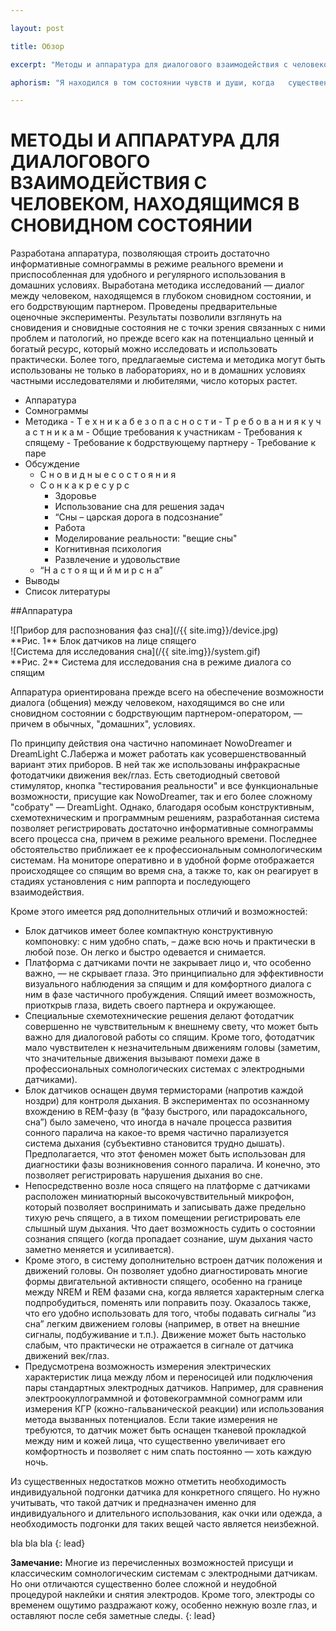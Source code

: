 ```yaml
---

layout: post

title: Обзор

excerpt: "Методы и аппаратура для диалогового взаимодействия с человеком, находящимся в сновидном состоянии"

aphorism: "Я находился в том состоянии чувств и души, когда   существенность,    уступая    мечтаниям, сливается с ними в неясных видениях первосония <cite>— А.С.Пушкин, [Капитанская дочка]</cite>"

---
```


# МЕТОДЫ   И   АППАРАТУРА ДЛЯ ДИАЛОГОВОГО ВЗАИМОДЕЙСТВИЯ С   ЧЕЛОВЕКОМ,   НАХОДЯЩИМСЯ   В   СНОВИДНОМ   СОСТОЯНИИ
<div class="lead">Разработана аппаратура, позволяющая строить достаточно информативные сомнограммы в режиме реального времени и приспособленная для удобного и регулярного использования в домашних условиях. Выработана методика исследований — диалог между человеком, находящемся в глубоком сновидном состоянии, и его бодрствующим партнером. Проведены предварительные оценочные эксперименты. Результаты позволили взглянуть на сновидения и сновидные состояния не с точки зрения связанных с ними проблем и патологий, но прежде всего как на потенциально ценный и богатый ресурс, который можно исследовать и использовать практически. Более того, предлагаемые система и методика могут быть использованы не только в лабораториях, но и в домашних условиях частными исследователями и любителями, число которых растет.</div>

+ Аппаратура
+ Сомнограммы
+ Методика
	  - Т е х н и к а    б е з о п а с н о с т и
       - Т р е б о в а н и я    к    у ч а с т н и к а м 
	       - Общие требования к участникам 
           - Требования к спящему
           - Требование к бодрствующему партнеру 
           - Требование к паре     
+ Обсуждение
	- С н о в и д н ы е    с о с т о я н и я
	- С о н  к а к    р е с у р с 
		- Здоровье
		- Использование сна для решения задач 
		- “Сны – царская дорога в подсознание”
		- Работа 
		- Моделирование реальности: "вещие сны" 
		- Когнитивная психология
		- Развлечение и удовольствие
	- “Н а с т о я щ и й    м и р    с н а”
+ Выводы
+ Список литературы         

##Аппаратура
<div class="figure">
![Прибор для распознования фаз сна](/{{ site.img}}/device.jpg)
<div class="figcaption">**Рис. 1** Блок датчиков на лице спящего
</div>
</div>
<div class="figure">
![Система для исследования сна](/{{ site.img}}/system.gif)
<div class="figcaption">**Рис. 2** Система для исследования сна в режиме диалога со спящим
</div>
</div>

Аппаратура ориентирована прежде всего на обеспечение возможности диалога (общения) между человеком, находящимся во сне или сновидном состоянии с бодрствующим партнером-оператором, — причем в обычных, "домашних", условиях.

По принципу действия она частично напоминает NowoDreamer и DreamLight С.Лабержа и может работать как усовершенствованный вариант этих приборов. В ней так же использованы инфракрасные фотодатчики движения век/глаз. Есть светодиодный световой стимулятор, кнопка "тестирования реальности" и все функциональные возможности, присущие как NowoDreamer, так и его более сложному "собрату" — DreamLight. Однако, благодаря особым конструктивным, схемотехническим и программным решениям, разработанная система позволяет регистрировать достаточно информативные сомнограммы всего процесса сна, причем в режиме реального времени. Последнее обстоятельство приближает ее к профессиональным сомнологическим системам. На мониторе оперативно и в удобной форме отображается происходящее со спящим во время сна, а также то, как он реагирует в стадиях установления с ним раппорта и последующего взаимодействия.

Кроме этого имеется ряд дополнительных отличий и возможностей:
+ Блок датчиков имеет более компактную конструктивную компоновку: с ним удобно спать, – даже всю ночь и практически в любой позе. Он легко и быстро одевается и снимается.
+ Платформа с датчиками почти не закрывает лицо и, что особенно важно, — не скрывает глаза. Это принципиально для эффективности визуального наблюдения за спящим и для комфортного диалога с ним в фазе частичного пробуждения. Спящий имеет возможность, приоткрыв глаза, видеть своего партнера и окружающее.
+ Специальные схемотехнические решения делают фотодатчик совершенно не чувствительным к внешнему свету, что может быть важно для диалоговой работы со спящим. Кроме того, фотодатчик мало чувствителен к незначительным движениям головы (заметим, что значительные движения вызывают помехи даже в профессиональных сомнологических системах с электродными датчиками).
+ Блок датчиков оснащен двумя термисторами (напротив каждой ноздри) для контроля дыхания. В экспериментах по осознанному вхождению в REM-фазу (в “фазу быстрого, или парадоксального, сна”) было замечено, что иногда в начале процесса развития сонного паралича на какое-то время частично парализуется система дыхания (субъективно становится трудно дышать). Предполагается, что этот феномен может быть использован для диагностики фазы возникновения сонного паралича. И конечно, это позволяет регистрировать нарушения дыхания во сне.
+ Непосредственно возле носа спящего на платформе с датчиками расположен миниатюрный высокочувствительный микрофон, который позволяет воспринимать и записывать даже предельно тихую речь спящего, а в тихом помещении регистрировать еле слышный шум дыхания. Что дает возможность судить о состоянии сознания спящего (когда пропадает сознание, шум дыхания часто заметно меняется и усиливается).
+ Кроме этого, в систему дополнительно встроен датчик положения и движений головы. Он позволяет удобно диагностировать многие формы двигательной активности спящего, особенно на границе между NREM и REM фазами сна, когда является характерным слегка подпробудиться, поменять или поправить позу. Оказалось также, что его удобно использовать для того, чтобы подавать сигналы “из сна” легким движением головы (например, в ответ на внешние сигналы, подбуживание и т.п.). Движение может быть настолько слабым, что практически не отражается в сигнале от датчика движений век/глаз.
+ Предусмотрена возможность измерения электрических характеристик лица между лбом и переносицей или подключения пары стандартных электродных датчиков. Например, для сравнения электроокуллограммной и фотовекограммной сомнограмм или измерения КГР (кожно-гальванической реакции) или использования метода вызванных потенциалов. Если такие измерения не требуются, то датчик может быть оснащен тканевой прокладкой между ним и кожей лица, что существенно увеличивает его комфортность и позволяет с ним спать постоянно — хоть каждую ночь.

 Из существенных недостатков можно отметить необходимость индивидуальной подгонки датчика для конкретного спящего. Но нужно учитывать, что такой датчик и предназначен именно для индивидуального и длительного использования, как очки или одежда, а необходимость подгонки для таких вещей часто является неизбежной.
 
 
 bla bla bla
  {: lead}

 **Замечание:** Многие из перечисленных возможностей присущи и классическим сомнологическим системам с электродными датчикам. Но они отличаются существенно более сложной и неудобной процедурой наклейки и снятия электродов. Кроме того, электроды со временем ощутимо раздражают кожу, особенно нежную возле глаз, и оставляют после себя заметные следы. 
 {: lead}









